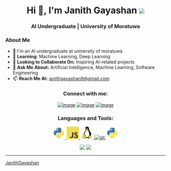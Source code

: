 <h1 align="center">Hi 👋, I'm Janith Gayashan <img height="40" src="https://emoji.gg/assets/emoji/7333-parrotdance.gif"></h1>
<h3 align="center">AI Undergraduate | University of Moratuwa</h3>

### About Me  
- 🔭 I'm an AI undergraduate at university of moratuwa  
- 🌱 **Learning:** Machine Learning, Deep Learning  
- 👯 **Looking to Collaborate On:** Inspiring AI-related projects  
- 💬 **Ask Me About:** Artificial Intelligence, Machine Learning, Software Engineering
- 📫 **Reach Me At:** janithgayashan9@gmail.com  


<h3 align="center">Connect with me:</h3>
<div align="center">

[![image](https://img.shields.io/badge/LinkedIn-0077B5?style=for-the-badge&logo=linkedin&logoColor=white)](https://www.linkedin.com/in/janith-gayashan/)
[![image](https://img.shields.io/badge/Instagram-E4405F?style=for-the-badge&logo=instagram&logoColor=white)](https://www.instagram.com/janith__gayashan/)
[![image](https://img.shields.io/badge/Gmail-D14836?style=for-the-badge&logo=gmail&logoColor=white)](mailto:janithgayashan9@gmail.com)


</div>

<h3 align="center">Languages and Tools:</h3>

<p align="center"> 
  <a href="https://www.python.org" target="_blank"> 
    <img src="https://raw.githubusercontent.com/devicons/devicon/master/icons/python/python-original.svg" alt="python" width="40" height="40"/> 
  </a>  
  <a href="https://developer.mozilla.org/en-US/docs/Web/JavaScript" target="_blank"> 
    <img src="https://raw.githubusercontent.com/devicons/devicon/master/icons/javascript/javascript-original.svg" alt="javascript" width="40" height="40"/> 
  </a>
  <a href="https://www.linux.org/" target="_blank"> 
    <img src="https://raw.githubusercontent.com/devicons/devicon/master/icons/linux/linux-original.svg" alt="linux" width="40" height="40"/> 
  </a> 
  <a href="https://git-scm.com/" target="_blank"> 
    <img src="https://www.vectorlogo.zone/logos/git-scm/git-scm-icon.svg" alt="git" width="40" height="40"/> 
  </a>
  <a href="https://mesa.readthedocs.io/" target="_blank"> 
    <img src="https://raw.githubusercontent.com/devicons/devicon/master/icons/python/python-original.svg" alt="mesa" width="40" height="40"/> 
  </a> 
</p>

<p align="center">
  <img height="150" src="https://github-readme-stats.vercel.app/api?username=YourGitHubUsername&theme=react&show_icons=true&include_all_commits=true" />
  <img height="150" src="https://github-readme-stats.vercel.app/api/top-langs/?username=YourGitHubUsername&theme=react&layout=compact" />
</p>

------

[JanithGayashan](https://github.com/JanithGayashan)

